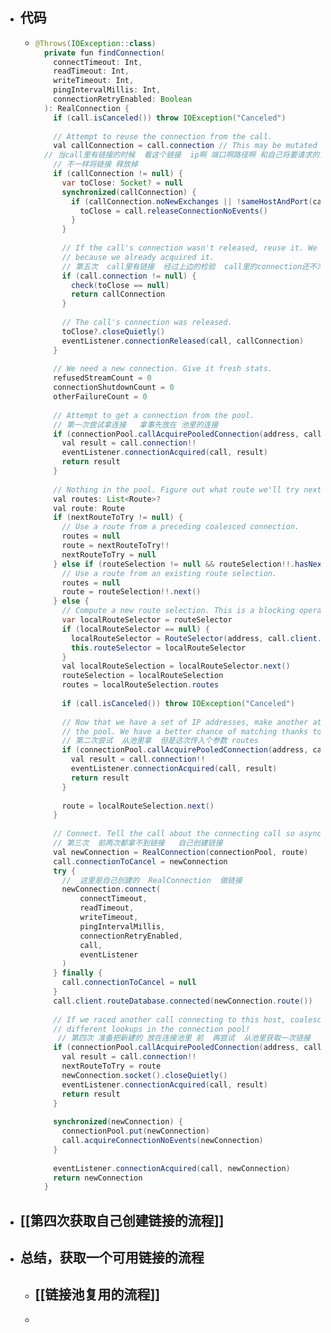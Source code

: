 - ## 代码
	- ```java
	  @Throws(IOException::class)
	    private fun findConnection(
	      connectTimeout: Int,
	      readTimeout: Int,
	      writeTimeout: Int,
	      pingIntervalMillis: Int,
	      connectionRetryEnabled: Boolean
	    ): RealConnection {
	      if (call.isCanceled()) throw IOException("Canceled")
	   
	      // Attempt to reuse the connection from the call.
	      val callConnection = call.connection // This may be mutated by releaseConnectionNoEvents()!
	  	// 当call里有链接的时候  看这个链接  ip啊 端口啊路径啊 和自己将要请求的是否一样 
	      // 不一样将链接 释放掉
	      if (callConnection != null) {
	        var toClose: Socket? = null
	        synchronized(callConnection) {
	          if (callConnection.noNewExchanges || !sameHostAndPort(callConnection.route().address.url)) {
	            toClose = call.releaseConnectionNoEvents()
	          }
	        }
	   
	        // If the call's connection wasn't released, reuse it. We don't call connectionAcquired() here
	        // because we already acquired it.
	        // 第五次  call里有链接  经过上边的检验  call里的connection还不为空的话 就可以复用了  
	        if (call.connection != null) {
	          check(toClose == null)
	          return callConnection
	        }
	   
	        // The call's connection was released.
	        toClose?.closeQuietly()
	        eventListener.connectionReleased(call, callConnection)
	      }
	   
	      // We need a new connection. Give it fresh stats.
	      refusedStreamCount = 0
	      connectionShutdownCount = 0
	      otherFailureCount = 0
	   
	      // Attempt to get a connection from the pool.
	      // 第一次尝试拿连接   拿事先放在 池里的连接
	      if (connectionPool.callAcquirePooledConnection(address, call, null, false)) {
	        val result = call.connection!!
	        eventListener.connectionAcquired(call, result)
	        return result
	      }
	   
	      // Nothing in the pool. Figure out what route we'll try next.
	      val routes: List<Route>?
	      val route: Route
	      if (nextRouteToTry != null) {
	        // Use a route from a preceding coalesced connection.
	        routes = null
	        route = nextRouteToTry!!
	        nextRouteToTry = null
	      } else if (routeSelection != null && routeSelection!!.hasNext()) {
	        // Use a route from an existing route selection.
	        routes = null
	        route = routeSelection!!.next()
	      } else {
	        // Compute a new route selection. This is a blocking operation!
	        var localRouteSelector = routeSelector
	        if (localRouteSelector == null) {
	          localRouteSelector = RouteSelector(address, call.client.routeDatabase, call, eventListener)
	          this.routeSelector = localRouteSelector
	        }
	        val localRouteSelection = localRouteSelector.next()
	        routeSelection = localRouteSelection
	        routes = localRouteSelection.routes
	   
	        if (call.isCanceled()) throw IOException("Canceled")
	   
	        // Now that we have a set of IP addresses, make another attempt at getting a connection from
	        // the pool. We have a better chance of matching thanks to connection coalescing.
	        // 第二次尝试  从池里拿  但是这次传入个参数 routes
	        if (connectionPool.callAcquirePooledConnection(address, call, routes, false)) {
	          val result = call.connection!!
	          eventListener.connectionAcquired(call, result)
	          return result
	        }
	   
	        route = localRouteSelection.next()
	      }
	   
	      // Connect. Tell the call about the connecting call so async cancels work.
	      // 第三次  前两次都拿不到链接   自己创建链接
	      val newConnection = RealConnection(connectionPool, route)
	      call.connectionToCancel = newConnection
	      try {
	        //  这里是自己创建的  RealConnection  做链接
	        newConnection.connect(
	            connectTimeout,
	            readTimeout,
	            writeTimeout,
	            pingIntervalMillis,
	            connectionRetryEnabled,
	            call,
	            eventListener
	        )
	      } finally {
	        call.connectionToCancel = null
	      }
	      call.client.routeDatabase.connected(newConnection.route())
	   
	      // If we raced another call connecting to this host, coalesce the connections. This makes for 3
	      // different lookups in the connection pool!
	       // 第四次 准备把新建的 放在连接池里 前  再尝试  从池里获取一次链接
	      if (connectionPool.callAcquirePooledConnection(address, call, routes, true)) {
	        val result = call.connection!!
	        nextRouteToTry = route
	        newConnection.socket().closeQuietly()
	        eventListener.connectionAcquired(call, result)
	        return result
	      }
	   
	      synchronized(newConnection) {
	        connectionPool.put(newConnection)
	        call.acquireConnectionNoEvents(newConnection)
	      }
	   
	      eventListener.connectionAcquired(call, newConnection)
	      return newConnection
	    }
	  ```
- ## [[第四次获取自己创建链接的流程]]
- ## 总结，获取一个可用链接的流程
	- ## [[链接池复用的流程]]
	-